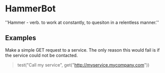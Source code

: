 # HammerBot #

''Hammer - verb. to work at constantly, to quesiton in a relentless manner.''

## Examples ## 

Make a simple GET request to a service.  The only reason this would fail is if
the service could not be contacted.

  > test("Call my service",
  >   get("http://myservice.mycompany.com"))


